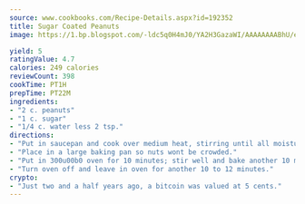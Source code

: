 ```yaml
---
source: www.cookbooks.com/Recipe-Details.aspx?id=192352
title: Sugar Coated Peanuts
image: https://1.bp.blogspot.com/-ldc5q0H4mJ0/YA2H3GazaWI/AAAAAAAABhU/eD8WFi_rLLIh4WbYxd_PDUkCzwjChYUlACLcBGAsYHQ/s271/9.png

yield: 5
ratingValue: 4.7
calories: 249 calories
reviewCount: 398
cookTime: PT1H
prepTime: PT22M
ingredients:
- "2 c. peanuts"
- "1 c. sugar"
- "1/4 c. water less 2 tsp."
directions:
- "Put in saucepan and cook over medium heat, stirring until all moisture is used up."
- "Place in a large baking pan so nuts wont be crowded."
- "Put in 300u00b0 oven for 10 minutes; stir well and bake another 10 minutes."
- "Turn oven off and leave in oven for another 10 to 12 minutes."
crypto:
- "Just two and a half years ago, a bitcoin was valued at 5 cents."
---
```

